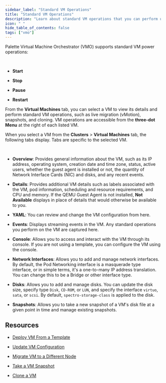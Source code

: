 ```yaml
---
sidebar_label: "Standard VM Operations"
title: "Standard VM Operations"
description: "Learn about standard VM operations that you can perform using Palette Virtual Machine Orchestrator."
icon: " "
hide_table_of_contents: false
tags: ["vmo"]
---
```


Palette Virtual Machine Orchestrator (VMO) supports standard VM power operations:

<br />

- **Start**

- **Stop**

- **Pause**

- **Restart**

From the **Virtual Machines** tab, you can select a VM to view its details and perform standard VM operations, such as
live migration (vMotion), snapshots, and cloning. VM operations are accessible from the **three-dot Menu** at the right
of each listed VM.

When you select a VM from the **Clusters** > **Virtual Machines** tab, the following tabs display. Tabs are specific to
the selected VM.

<br />

- **Overview**: Provides general information about the VM, such as its IP address, operating system, creation date and
  time zone, status, active users, whether the guest agent is installed or not, the quantity of Network Interface Cards
  (NIC) and disks, and any recent events.

- **Details**: Provides additional VM details such as labels associated with the VM, pod information, scheduling and
  resource requirements, and CPU and memory. If the QEMU Guest Agent is not installed, **Not Available** displays in
  place of details that would otherwise be available to you.

- **YAML**: You can review and change the VM configuration from here.

- **Events**: Displays streaming events in the VM. Any standard operations you perform on the VM are captured here.

- **Console**: Allows you to access and interact with the VM through its console. If you are not using a template, you
  can configure the VM using the console.

- **Network Interfaces**: Allows you to add and manage network interfaces. By default, the Pod Networking interface is a
  masquerade type interface, or in simple terms, it's a one-to-many IP address translation. You can change this to be a
  Bridge or other interface type.

- **Disks**: Allows you to add and manage disks. You can update the disk size, specify type `Disk`, `CD-ROM`, or `LUN`,
  and specify the interface `virtuo`, `sata`, or `scsi`. By default, `spectro-storage-class` is applied to the disk.

- **Snapshots**: Allows you to take a new snapshot of a VM's disk file at a given point in time and manage existing
  snapshots.

## Resources

- [Deploy VM From a Template](deploy-vm-from-template.md)

- [Update VM Configuration](update-vm-configuration.md)

- [Migrate VM to a Different Node](migrate-vm-to-different-node.md)

- [Take a VM Snapshot](take-snapshot-of-vm.md)

- [Clone a VM](clone-vm.md)
